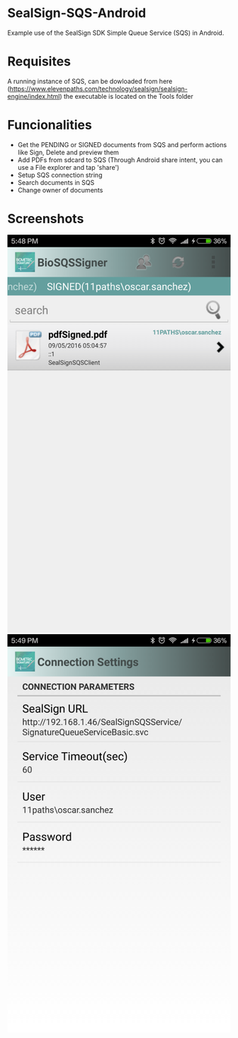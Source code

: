 # SealSign-SQS-Android

Example use of the SealSign SDK Simple Queue Service (SQS) in Android.

# Requisites

A running instance of SQS, can be dowloaded from here (https://www.elevenpaths.com/technology/sealsign/sealsign-engine/index.html) the executable is located on the Tools folder

# Funcionalities

 * Get the PENDING or SIGNED documents from SQS and perform actions like Sign, Delete and preview them
 * Add PDFs from sdcard to SQS (Through Android share intent, you can use a File explorer and tap 'share')
 * Setup SQS connection string
 * Search documents in SQS
 * Change owner of documents

# Screenshots

![Signed documents](/images/signedDocuments.png "Signed documents")
![Settings](/images/settings.png "Settings")
